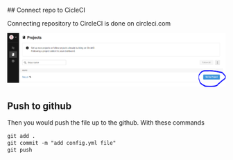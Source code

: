 ## Connect repo to CicleCI

Connecting repository to CircleCI is done on circleci.com

![connectCircleCiToRepo](CircleCI_CLI_Tutorial/assets/connectCircleCI.PNG)

## Push to github

Then you would push the file up to the github. With these commands

```
git add .
git commit -m "add config.yml file"
git push
```
